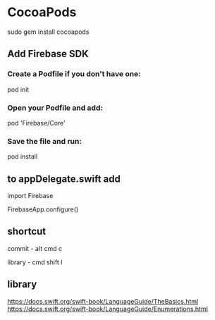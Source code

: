 # CocoaPods
sudo gem install cocoapods

## Add Firebase SDK

### Create a Podfile if you don't have one:
pod init

### Open your Podfile and add:
pod 'Firebase/Core'

### Save the file and run:
pod install


## to appDelegate.swift add

import Firebase


FirebaseApp.configure()

## shortcut

commit - alt cmd c

library - cmd shift l

## library
https://docs.swift.org/swift-book/LanguageGuide/TheBasics.html
https://docs.swift.org/swift-book/LanguageGuide/Enumerations.html





